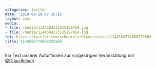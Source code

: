 ```yaml
---
categories: twitter
date: '2019-06-28 07:16:16'
layout: post
media:
- file: /media/1144504311835168768.jpg
- file: /media/1144504325525377024.jpg
ref: https://twitter.com/schwarzlichtwue/status/1144504774668226560
title: 1144504774668226560
---
```

Ein Text unserer Autor\*innen zur vorgestrigen Veranstaltung mit [@ClausReisch](https://twitter.com/ClausReisch) 